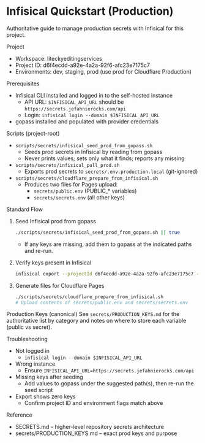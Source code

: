 # Infisical Quickstart (Production)

Authoritative guide to manage production secrets with Infisical for this project.

Project
- Workspace: liteckyeditingservices
- Project ID: d6f4ecdd-a92e-4a2a-92f6-afc23e7175c7
- Environments: dev, staging, prod (use prod for Cloudflare Production)

Prerequisites
- Infisical CLI installed and logged in to the self-hosted instance
  - API URL: `$INFISICAL_API_URL` should be `https://secrets.jefahnierocks.com/api`
  - Login: `infisical login --domain $INFISICAL_API_URL`
- gopass installed and populated with provider credentials

Scripts (project-root)
- `scripts/secrets/infisical_seed_prod_from_gopass.sh`
  - Seeds prod secrets in Infisical by reading from gopass
  - Never prints values; sets only what it finds; reports any missing
- `scripts/secrets/infisical_pull_prod.sh`
  - Exports prod secrets to `secrets/.env.production.local` (git-ignored)
- `scripts/secrets/cloudflare_prepare_from_infisical.sh`
  - Produces two files for Pages upload:
    - `secrets/public.env` (PUBLIC_* variables)
    - `secrets/secrets.env` (all other keys)

Standard Flow
1) Seed Infisical prod from gopass
   ```bash
   ./scripts/secrets/infisical_seed_prod_from_gopass.sh || true
   ```
   - If any keys are missing, add them to gopass at the indicated paths and re-run.

2) Verify keys present in Infisical
   ```bash
   infisical export --projectId d6f4ecdd-a92e-4a2a-92f6-afc23e7175c7 --env prod --format dotenv | sort
   ```

3) Generate files for Cloudflare Pages
   ```bash
   ./scripts/secrets/cloudflare_prepare_from_infisical.sh
   # Upload contents of secrets/public.env and secrets/secrets.env
   ```

Production Keys (canonical)
See `secrets/PRODUCTION_KEYS.md` for the authoritative list by category and notes on where to store each variable (public vs secret).

Troubleshooting
- Not logged in
  - `infisical login --domain $INFISICAL_API_URL`
- Wrong instance
  - Ensure `INFISICAL_API_URL=https://secrets.jefahnierocks.com/api`
- Missing keys after seeding
  - Add values to gopass under the suggested path(s), then re-run the seed script
- Export shows zero keys
  - Confirm project ID and environment flags match above

Reference
- SECRETS.md – higher-level repository secrets architecture
- secrets/PRODUCTION_KEYS.md – exact prod keys and purpose

